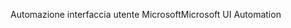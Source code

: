 <span data-ttu-id="8e601-101">Automazione interfaccia utente Microsoft</span><span class="sxs-lookup"><span data-stu-id="8e601-101">Microsoft UI Automation</span></span>